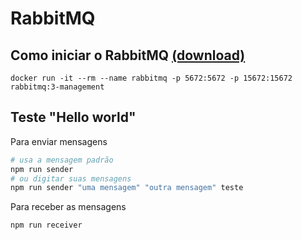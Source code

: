 # RabbitMQ

## Como iniciar o RabbitMQ [(download)](https://www.rabbitmq.com/download.html)

```docker
docker run -it --rm --name rabbitmq -p 5672:5672 -p 15672:15672 rabbitmq:3-management
```

## Teste "Hello world"

Para enviar mensagens

```bash
# usa a mensagem padrão
npm run sender
# ou digitar suas mensagens
npm run sender "uma mensagem" "outra mensagem" teste
```

Para receber as mensagens
```bash
npm run receiver
```